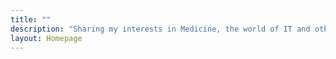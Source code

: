 ```yaml
---
title: ""
description: "Sharing my interests in Medicine, the world of IT and other rumblings in my head. Christoph Herzog aka theduke"
layout: Homepage
---
```

